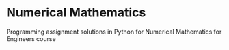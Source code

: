 # Numerical Mathematics
Programming assignment solutions in Python for Numerical Mathematics for Engineers course
